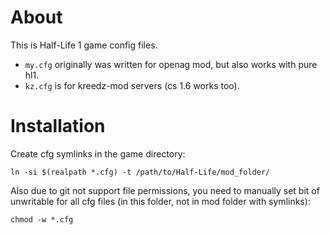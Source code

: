# About

This is Half-Life 1 game config files.

* `my.cfg` originally was written for openag mod, but also works with pure hl1.
* `kz.cfg` is for kreedz-mod servers (cs 1.6 works too).

# Installation

Create cfg symlinks in the game directory:

```shell
ln -si $(realpath *.cfg) -t /path/to/Half-Life/mod_folder/
```

Also due to git not support file permissions, you need to manually set bit of
unwritable for all cfg files (in this folder, not in mod folder with symlinks):

```shell
chmod -w *.cfg
```

